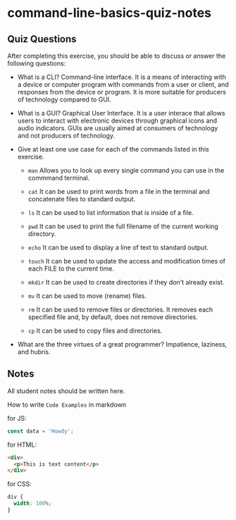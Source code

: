 # command-line-basics-quiz-notes

## Quiz Questions

After completing this exercise, you should be able to discuss or answer the following questions:

- What is a CLI?
  Command-line interface. It is a means of interacting with a device or computer program with commands from a user or client, and responses from the device or program. It is more suitable for producers of technology compared to GUI.

- What is a GUI?
  Graphical User Interface. It is a user interace that allows users to interact with electronic devices through graphical icons and audio indicators. GUIs are usually aimed at consumers of technology and not producers of technology.

- Give at least one use case for each of the commands listed in this exercise.

  - `man`
    Allows you to look up every single command you can use in the commmand terminal.

  - `cat`
    It can be used to print words from a file in the terminal and concatenate files to standard output.

  - `ls`
    It can be used to list information that is inside of a file.

  - `pwd`
    It can be used to print the full filename of the current working directory.

  - `echo`
    It can be used to display a line of text to standard output.

  - `touch`
    It can be used to update the access and modification times of each FILE to the current time.

  - `mkdir`
    It can be used to create directories if they don't already exist.

  - `mv`
    It can be used to move (rename) files.

  - `rm`
    It can be used to remove files or directories. It removes each specified file and, by default, does not remove directories.

  - `cp`
    It can be used to copy files and directories.

- What are the three virtues of a great programmer?
  Impatience, laziness, and hubris.

## Notes

All student notes should be written here.

How to write `Code Examples` in markdown

for JS:

```javascript
const data = 'Howdy';
```

for HTML:

```html
<div>
  <p>This is text content</p>
</div>
```

for CSS:

```css
div {
  width: 100%;
}
```
